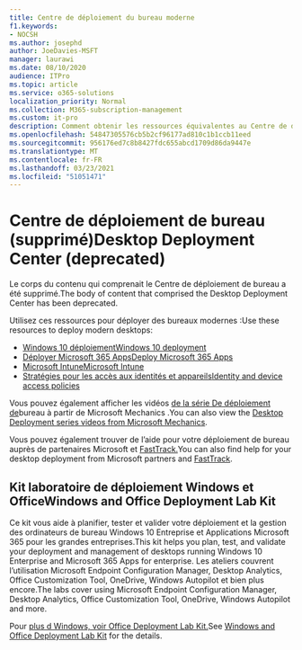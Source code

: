 ```yaml
---
title: Centre de déploiement du bureau moderne
f1.keywords:
- NOCSH
ms.author: josephd
author: JoeDavies-MSFT
manager: laurawi
ms.date: 08/10/2020
audience: ITPro
ms.topic: article
ms.service: o365-solutions
localization_priority: Normal
ms.collection: M365-subscription-management
ms.custom: it-pro
description: Comment obtenir les ressources équivalentes au Centre de déploiement de bureau déprécié.
ms.openlocfilehash: 54847305576cb5b2cf96177ad810c1b1ccb11eed
ms.sourcegitcommit: 956176ed7c8b8427fdc655abcd1709d86da9447e
ms.translationtype: MT
ms.contentlocale: fr-FR
ms.lasthandoff: 03/23/2021
ms.locfileid: "51051471"
---
```

# <a name="desktop-deployment-center-deprecated"></a><span data-ttu-id="62d59-103">Centre de déploiement de bureau (supprimé)</span><span class="sxs-lookup"><span data-stu-id="62d59-103">Desktop Deployment Center (deprecated)</span></span>

<span data-ttu-id="62d59-104">Le corps du contenu qui comprenait le Centre de déploiement de bureau a été supprimé.</span><span class="sxs-lookup"><span data-stu-id="62d59-104">The body of content that comprised the Desktop Deployment Center has been deprecated.</span></span> 

<span data-ttu-id="62d59-105">Utilisez ces ressources pour déployer des bureaux modernes :</span><span class="sxs-lookup"><span data-stu-id="62d59-105">Use these resources to deploy modern desktops:</span></span>

- [<span data-ttu-id="62d59-106">Windows 10 déploiement</span><span class="sxs-lookup"><span data-stu-id="62d59-106">Windows 10 deployment</span></span>](/windows/deployment/)
- [<span data-ttu-id="62d59-107">Déployer Microsoft 365 Apps</span><span class="sxs-lookup"><span data-stu-id="62d59-107">Deploy Microsoft 365 Apps</span></span>](/deployoffice/deployment-guide-microsoft-365-apps)
- [<span data-ttu-id="62d59-108">Microsoft Intune</span><span class="sxs-lookup"><span data-stu-id="62d59-108">Microsoft Intune</span></span>](/mem/intune/fundamentals/planning-guide)
- [<span data-ttu-id="62d59-109">Stratégies pour les accès aux identités et appareils</span><span class="sxs-lookup"><span data-stu-id="62d59-109">Identity and device access policies</span></span>](../security/defender-365-security/microsoft-365-policies-configurations.md)

<span data-ttu-id="62d59-110">Vous pouvez également afficher les vidéos [de la série De déploiement de](https://www.aka.ms/watchhowtoshift)bureau à partir de Microsoft Mechanics .</span><span class="sxs-lookup"><span data-stu-id="62d59-110">You can also view the [Desktop Deployment series videos from Microsoft Mechanics](https://www.aka.ms/watchhowtoshift).</span></span>

<span data-ttu-id="62d59-111">Vous pouvez également trouver de l’aide pour votre déploiement de bureau auprès de partenaires Microsoft et [FastTrack.](https://www.microsoft.com/fasttrack/microsoft-365)</span><span class="sxs-lookup"><span data-stu-id="62d59-111">You can also find help for your desktop deployment from Microsoft partners and [FastTrack](https://www.microsoft.com/fasttrack/microsoft-365).</span></span>

## <a name="windows-and-office-deployment-lab-kit"></a><span data-ttu-id="62d59-112">Kit laboratoire de déploiement Windows et Office</span><span class="sxs-lookup"><span data-stu-id="62d59-112">Windows and Office Deployment Lab Kit</span></span>

<span data-ttu-id="62d59-113">Ce kit vous aide à planifier, tester et valider votre déploiement et la gestion des ordinateurs de bureau Windows 10 Entreprise et Applications Microsoft 365 pour les grandes entreprises.</span><span class="sxs-lookup"><span data-stu-id="62d59-113">This kit helps you plan, test, and validate your deployment and management of desktops running Windows 10 Enterprise and Microsoft 365 Apps for enterprise.</span></span> <span data-ttu-id="62d59-114">Les ateliers couvrent l’utilisation Microsoft Endpoint Configuration Manager, Desktop Analytics, Office Customization Tool, OneDrive, Windows Autopilot et bien plus encore.</span><span class="sxs-lookup"><span data-stu-id="62d59-114">The labs cover using Microsoft Endpoint Configuration Manager, Desktop Analytics, Office Customization Tool, OneDrive, Windows Autopilot and more.</span></span>

<span data-ttu-id="62d59-115">Pour [plus d Windows, voir Office Deployment Lab Kit.](modern-desktop-deployment-and-management-lab.md)</span><span class="sxs-lookup"><span data-stu-id="62d59-115">See [Windows and Office Deployment Lab Kit](modern-desktop-deployment-and-management-lab.md) for the details.</span></span>